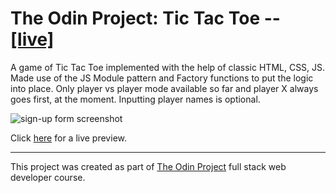 # The Odin Project: Tic Tac Toe -- [[live]](https://isimeri.github.io/odin-tic-tac-toe/)

A game of Tic Tac Toe implemented with the help of classic HTML, CSS, JS. Made use of the JS Module pattern and Factory functions to put the logic into place.
Only player vs player mode available so far and player X always goes first, at the moment. Inputting player names is optional.

![sign-up form screenshot](https://i.imgur.com/lOV2k7a.png)

 Click [here](https://isimeri.github.io/odin-tic-tac-toe/) for a live preview.

---

This project was created as part of [The Odin Project](https://www.theodinproject.com) full stack web developer course.